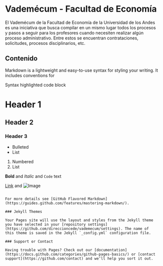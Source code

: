 # Vademécum - Facultad de Economía

El Vademécum de la Facultad de Economía de la Universidad de los Andes es una iniciativa que busca compilar en un mismo lugar todos los procesos y pasos a seguir para los profesores cuando necesiten realizar algún proceso administrativo. Entre estos se encuentran contrataciones, solicitudes, procesos disciplinarios, etc. 

## Contenido

Markdown is a lightweight and easy-to-use syntax for styling your writing. It includes conventions for

Syntax highlighted code block

# Header 1
## Header 2
### Header 3

- Bulleted
- List

1. Numbered
2. List

**Bold** and _Italic_ and `Code` text

[Link](url) and ![Image](src)
```

For more details see [GitHub Flavored Markdown](https://guides.github.com/features/mastering-markdown/).

### Jekyll Themes

Your Pages site will use the layout and styles from the Jekyll theme you have selected in your [repository settings](https://github.com/direccioncede/vademecum/settings). The name of this theme is saved in the Jekyll `_config.yml` configuration file.

### Support or Contact

Having trouble with Pages? Check out our [documentation](https://docs.github.com/categories/github-pages-basics/) or [contact support](https://github.com/contact) and we’ll help you sort it out.
